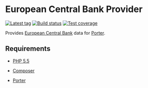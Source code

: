 European Central Bank Provider
==============================

[![Latest tag][Version image]][Releases]
[![Build status][Build image]][Build]
[![Test coverage][Coverage image]][Coverage]

Provides [European Central Bank](http://www.ecb.europa.eu) data for [Porter][Porter].

Requirements
------------

- [PHP 5.5](http://php.net)
- [Composer](http://getcomposer.org)
- [Porter][Porter]


  [Porter]: https://github.com/ScriptFUSION/Porter
  [Releases]: https://github.com/Provider/European-Central-Bank/releases
  [Version image]: https://poser.pugx.org/provider/european-central-bank/v/stable "Latest version"
  [Build]: http://travis-ci.org/Provider/European-Central-Bank
  [Build image]: https://travis-ci.org/Provider/European-Central-Bank.svg "Build status"
  [Coverage]: https://coveralls.io/github/Provider/European-Central-Bank
  [Coverage image]: https://coveralls.io/repos/Provider/European-Central-Bank/badge.svg "Test coverage"
